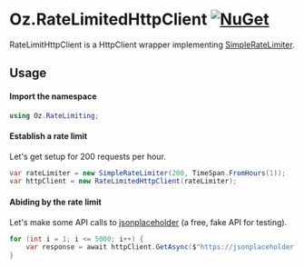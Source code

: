 ﻿# Oz.RateLimitedHttpClient <a href="https://www.nuget.org/packages/Oz.RateLimitedHttpClient"><img alt="NuGet" src="https://badgen.net/badge/Oz.RateLimitedHttpClient/v1.0.1/blue?icon=nuget"/></a>
RateLimitHttpClient is a HttpClient wrapper implementing [SimpleRateLimiter](https://www.github.com/XeClutch/Oz.SimpleRateLimiter).

## Usage
#### Import the namespace
```csharp
using Oz.RateLimiting;
```
#### Establish a rate limit
Let's get setup for 200 requests per hour.
```csharp
var rateLimiter = new SimpleRateLimiter(200, TimeSpan.FromHours(1));
var httpClient = new RateLimitedHttpClient(rateLimiter);
```
#### Abiding by the rate limit
Let's make some API calls to [jsonplaceholder](https://jsonplaceholder.typicode.com/) (a free, fake API for testing).
```csharp
for (int i = 1; i <= 5000; i++) {
    var response = await httpClient.GetAsync($"https://jsonplaceholder.typicode.com/photos/{i}");
}
```
